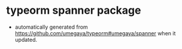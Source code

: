 # typeorm spanner package
- automatically generated from https://github.com/umegaya/typeorm#umegaya/spanner when it updated. 


